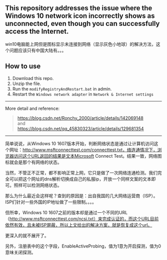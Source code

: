 ## This repository addresses the issue where the Windows 10 network icon incorrectly shows as unconnected, even though you can successfully access the Internet.
win10电脑能上网但是图标显示未连接到网络（显示灰色小地球）的解决方法，这个问题应该只有中国大陆有。。。

## How to use
1. Download this repo.
2. Unzip the file.
3. Run the `modifyRegistryAndRestart.bat` in admin.
4. Restart the `Windows network adapter` in `Network & Internet settings`

---
More detail and reference:
> https://blog.csdn.net/Ronchy_2000/article/details/142069148
<br>and<br>
> https://blog.csdn.net/qq_45830323/article/details/129681354

---
简单说说，从Windows 10 1607版本开始，判断网络状态是通过让计算机访问这个网址：http://www.msftconnecttest.com/connecttest.txt，络连通情况下，浏览器访问这个URL返回的结果是文本Microsoft Connect Test。结果一致，网络图标就会是那个有网络的状态。

当然，不管正不正常，都不影响正常上网，它只是做了一次网络连通检测。我们完全可以把这个网址的dns解析切换成自己的私服ip，开放一个同样文案的文本即可。照样可以检测网络状态。

那么为什么最近会这样呢？查到的原因是：出自我国的几大网络运营商（ISP）。ISP们针对一些外国的IP地址做了一些限制。。。。 

 但所幸，Windows 10 1607之前的版本却是通过一个不同的URL（http://www.msftconnecttest.com/ncsi.txt）来完成认证的，而这个URL目前依然有效，且未被ISP屏蔽，所以上文给出的解决方案，就是恢复成这个url。

更深入的就不展开了。

另外，注册表中的这个字段，EnableActiveProbing，值为1意为开启探测，值为0意味关闭探测。
